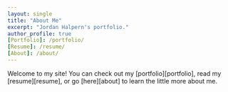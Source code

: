 ```yaml
---
layout: single
title: "About Me"
excerpt: "Jordan Halpern's portfolio."
author_profile: true
[Portfolio]: /portfolio/
[Resume]: /resume/
[About]: /about/
---
```

Welcome to my site! You can check out my [portfolio][portfolio], read my [resume][resume], or go [here][about] to learn the little more about me. 